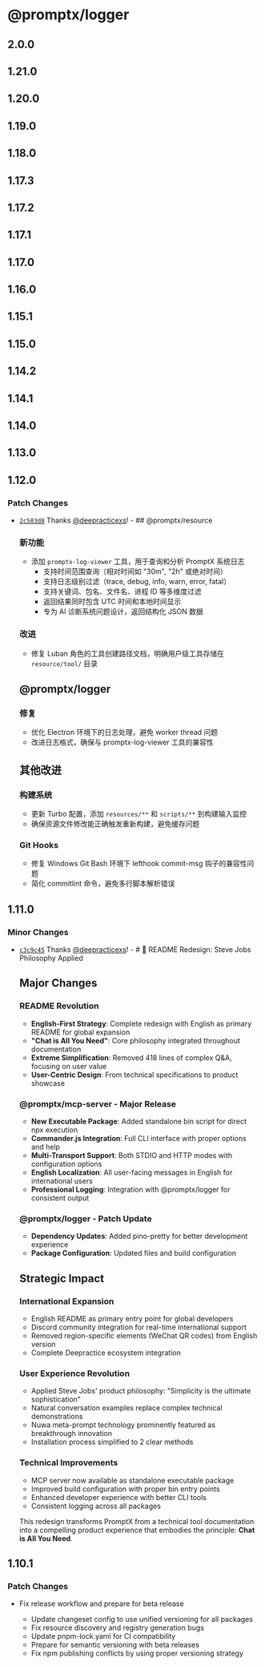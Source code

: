 # @promptx/logger

## 2.0.0

## 1.21.0

## 1.20.0

## 1.19.0

## 1.18.0

## 1.17.3

## 1.17.2

## 1.17.1

## 1.17.0

## 1.16.0

## 1.15.1

## 1.15.0

## 1.14.2

## 1.14.1

## 1.14.0

## 1.13.0

## 1.12.0

### Patch Changes

- [`2c503d8`](https://github.com/Deepractice/PromptX/commit/2c503d80bb09511ab94e24b015a5c21dea8d4d9b) Thanks [@deepracticexs](https://github.com/deepracticexs)! - ## @promptx/resource

  ### 新功能

  - 添加 `promptx-log-viewer` 工具，用于查询和分析 PromptX 系统日志
    - 支持时间范围查询（相对时间如 "30m", "2h" 或绝对时间）
    - 支持日志级别过滤（trace, debug, info, warn, error, fatal）
    - 支持关键词、包名、文件名、进程 ID 等多维度过滤
    - 返回结果同时包含 UTC 时间和本地时间显示
    - 专为 AI 诊断系统问题设计，返回结构化 JSON 数据

  ### 改进

  - 修复 Luban 角色的工具创建路径文档，明确用户级工具存储在 `resource/tool/` 目录

  ## @promptx/logger

  ### 修复

  - 优化 Electron 环境下的日志处理，避免 worker thread 问题
  - 改进日志格式，确保与 promptx-log-viewer 工具的兼容性

  ## 其他改进

  ### 构建系统

  - 更新 Turbo 配置，添加 `resources/**` 和 `scripts/**` 到构建输入监控
  - 确保资源文件修改能正确触发重新构建，避免缓存问题

  ### Git Hooks

  - 修复 Windows Git Bash 环境下 lefthook commit-msg 钩子的兼容性问题
  - 简化 commitlint 命令，避免多行脚本解析错误

## 1.11.0

### Minor Changes

- [`c3c9c45`](https://github.com/Deepractice/PromptX/commit/c3c9c451b9cdd5abaa5c1d51abe594ad14841354) Thanks [@deepracticexs](https://github.com/deepracticexs)! - # 🎯 README Redesign: Steve Jobs Philosophy Applied

  ## Major Changes

  ### README Revolution

  - **English-First Strategy**: Complete redesign with English as primary README for global expansion
  - **"Chat is All You Need"**: Core philosophy integrated throughout documentation
  - **Extreme Simplification**: Removed 418 lines of complex Q&A, focusing on user value
  - **User-Centric Design**: From technical specifications to product showcase

  ### @promptx/mcp-server - Major Release

  - **New Executable Package**: Added standalone bin script for direct npx execution
  - **Commander.js Integration**: Full CLI interface with proper options and help
  - **Multi-Transport Support**: Both STDIO and HTTP modes with configuration options
  - **English Localization**: All user-facing messages in English for international users
  - **Professional Logging**: Integration with @promptx/logger for consistent output

  ### @promptx/logger - Patch Update

  - **Dependency Updates**: Added pino-pretty for better development experience
  - **Package Configuration**: Updated files and build configuration

  ## Strategic Impact

  ### International Expansion

  - English README as primary entry point for global developers
  - Discord community integration for real-time international support
  - Removed region-specific elements (WeChat QR codes) from English version
  - Complete Deepractice ecosystem integration

  ### User Experience Revolution

  - Applied Steve Jobs' product philosophy: "Simplicity is the ultimate sophistication"
  - Natural conversation examples replace complex technical demonstrations
  - Nuwa meta-prompt technology prominently featured as breakthrough innovation
  - Installation process simplified to 2 clear methods

  ### Technical Improvements

  - MCP server now available as standalone executable package
  - Improved build configuration with proper bin entry points
  - Enhanced developer experience with better CLI tools
  - Consistent logging across all packages

  This redesign transforms PromptX from a technical tool documentation into a compelling product experience that embodies the principle: **Chat is All You Need**.

## 1.10.1

### Patch Changes

- Fix release workflow and prepare for beta release

  - Update changeset config to use unified versioning for all packages
  - Fix resource discovery and registry generation bugs
  - Update pnpm-lock.yaml for CI compatibility
  - Prepare for semantic versioning with beta releases
  - Fix npm publishing conflicts by using proper versioning strategy
